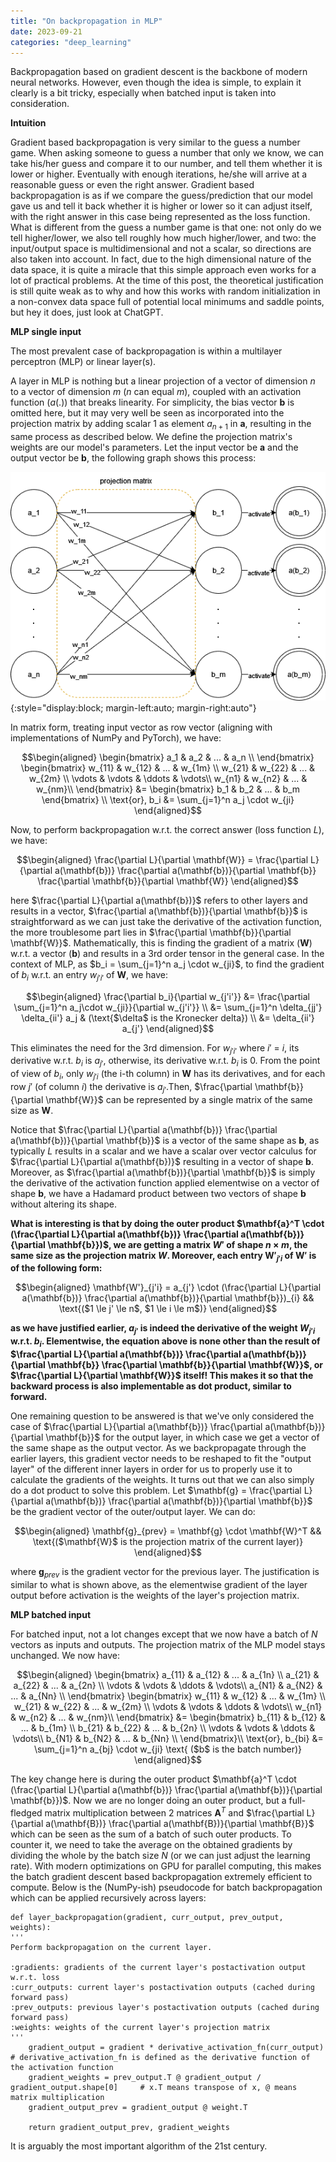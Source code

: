 ```yaml
---
title: "On backpropagation in MLP"
date: 2023-09-21
categories: "deep_learning"
---
```

Backpropagation based on gradient descent is the backbone of modern neural networks. However, even though the idea is simple, to explain it clearly is a bit tricky, especially when batched input is taken into consideration.

**Intuition**

Gradient based backpropagation is very similar to the guess a number game. When asking someone to guess a number that only we know, we can take his/her guess and compare it to our number, and tell them whether it is lower or higher. Eventually with enough iterations, he/she will arrive at a reasonable guess or even the right answer. Gradient based backpropagation is as if we compare the guess/prediction that our model gave us and tell it back whether it is higher or lower so it can adjust itself, with the right answer in this case being represented as the loss function. What is different from the guess a number game is that one: not only do we tell higher/lower, we also tell roughly how much higher/lower, and two: the input/output space is multidimensional and not a scalar, so directions are also taken into account. In fact, due to the high dimensional nature of the data space, it is quite a miracle that this simple approach even works for a lot of practical problems. At the time of this post, the theoretical justification is still quite weak as to why and how this works with random initialization in a non-convex data space full of potential local minimums and saddle points, but hey it does, just look at ChatGPT.  

**MLP single input**

The most prevalent case of backpropagation is within a multilayer perceptron (MLP) or linear layer(s).

A layer in MLP is nothing but a linear projection of a vector of dimension $n$ to a vector of dimension $m$ ($n$ can equal $m$), coupled with an activation function ($a(.)$) that breaks linearity. For simplicity, the bias vector $\mathbf{b}$ is omitted here, but it may very well be seen as incorporated into the projection matrix by adding scalar $1$ as element $a_{n+1}$ in $\mathbf{a}$, resulting in the same process as described below. We define the projection matrix's weights are our model's parameters. Let the input vector be $\mathbf{a}$ and the output vector be $\mathbf{b}$, the following graph shows this process:

![p7_buildtree_1](https://raw.githubusercontent.com/WWWonderer/tech_blog/main/assets/images/p8_backpropagation_1.png){:style="display:block; margin-left:auto; margin-right:auto"}

In matrix form, treating input vector as row vector (aligning with implementations of NumPy and PyTorch), we have:

$$\begin{aligned}
\begin{bmatrix}
a_1 & a_2 & ... & a_n \\
\end{bmatrix}
\begin{bmatrix}
w_{11} & w_{12} & ... & w_{1m} \\
w_{21} & w_{22} & ... & w_{2m} \\
\vdots & \vdots & \ddots & \vdots\\
w_{n1} & w_{n2} & ... & w_{nm}\\ 
\end{bmatrix} &=
\begin{bmatrix}
b_1 & b_2 & ... & b_m
\end{bmatrix} \\
\text{or},
b_i &= \sum_{j=1}^n a_j \cdot w_{ji}
\end{aligned}$$

Now, to perform backpropagation w.r.t. the correct answer (loss function $L$), we have:

$$\begin{aligned}
\frac{\partial L}{\partial \mathbf{W}} = \frac{\partial L}{\partial a(\mathbf{b})} \frac{\partial a(\mathbf{b})}{\partial \mathbf{b}} \frac{\partial \mathbf{b}}{\partial \mathbf{W}}
\end{aligned}$$

here $\frac{\partial L}{\partial a(\mathbf{b})}$ refers to other layers and results in a vector, $\frac{\partial a(\mathbf{b})}{\partial \mathbf{b}}$ is straightforward as we can just take the derivative of the activation function, the more troublesome part lies in $\frac{\partial \mathbf{b}}{\partial \mathbf{W}}$. Mathematically, this is finding the gradient of a matrix ($\mathbf{W}$) w.r.t. a vector ($\mathbf{b}$) and results in a 3rd order tensor in the general case. In the context of MLP, as $b_i = \sum_{j=1}^n a_j \cdot w_{ji}$, to find the gradient of $b_i$ w.r.t. an entry $w_{j'i'}$ of $\mathbf{W}$, we have:

$$\begin{aligned}
\frac{\partial b_i}{\partial w_{j'i'}} &= 
\frac{\partial \sum_{j=1}^n a_j\cdot w_{ji}}{\partial w_{j'i'}} \\
&= \sum_{j=1}^n \delta_{jj'} \delta_{ii'} a_j & (\text{$\delta$ is the Kronecker delta}) \\
&= \delta_{ii'} a_{j'}
\end{aligned}$$

This eliminates the need for the 3rd dimension. For $w_{j'i'}$ where $i'$ = $i$, its derivative w.r.t. $b_i$ is $a_{j'}$, otherwise, its derivative w.r.t. $b_i$ is $0$. From the point of view of $b_i$, only $w_{j'i}$ (the i-th column) in $\mathbf{W}$ has its derivatives, and for each row $j'$ (of column $i$) the derivative is $a_{j'}$.Then, $\frac{\partial \mathbf{b}}{\partial \mathbf{W}}$ can be represented by a single matrix of the same size as $\mathbf{W}$.

Notice that $\frac{\partial L}{\partial a(\mathbf{b})} \frac{\partial a(\mathbf{b})}{\partial \mathbf{b}}$ is a vector of the same shape as $\mathbf{b}$, as typically $L$ results in a scalar and we have a scalar over vector calculus for $\frac{\partial L}{\partial a(\mathbf{b})}$ resulting in a vector of shape $\mathbf{b}$. Moreover, as $\frac{\partial a(\mathbf{b})}{\partial \mathbf{b}}$ is simply the derivative of the activation function applied elementwise on a vector of shape $\mathbf{b}$, we have a Hadamard product between two vectors of shape $\mathbf{b}$ without altering its shape. 

**What is interesting is that by doing the outer product $\mathbf{a}^T \cdot  (\frac{\partial L}{\partial a(\mathbf{b})} \frac{\partial a(\mathbf{b})}{\partial \mathbf{b}})$, we are getting a matrix $W'$ of shape $n \times m$, the same size as the projection matrix $W$. Moreover, each entry $\mathbf{W'}_{j'i}$ of $\mathbf{W'}$ is of the following form:**

$$\begin{aligned}
\mathbf{W'}_{j'i} = a_{j'} \cdot (\frac{\partial L}{\partial a(\mathbf{b})} \frac{\partial a(\mathbf{b})}{\partial \mathbf{b}})_{i} && \text{($1 \le j' \le n$, $1 \le i \le m$)}
\end{aligned}$$

**as we have justified earlier, $a_{j'}$ is indeed the derivative of the weight $W_{j'i}$ w.r.t. $b_i$. Elementwise, the equation above is none other than the result of $\frac{\partial L}{\partial a(\mathbf{b})} \frac{\partial a(\mathbf{b})}{\partial \mathbf{b}} \frac{\partial \mathbf{b}}{\partial \mathbf{W}}$, or $\frac{\partial L}{\partial \mathbf{W}}$ itself! This makes it so that the backward process is also implementable as dot product, similar to forward.**

One remaining question to be answered is that we've only considered the case of $\frac{\partial L}{\partial a(\mathbf{b})} \frac{\partial a(\mathbf{b})}{\partial \mathbf{b}}$ for the output layer, in which case we get a vector of the same shape as the output vector. As we backpropagate through the earlier layers, this gradient vector needs to be reshaped to fit the "output layer" of the different inner layers in order for us to properly use it to calculate the gradients of the weights. It turns out that we can also simply do a dot product to solve this problem. Let $\mathbf{g} = \frac{\partial L}{\partial a(\mathbf{b})} \frac{\partial a(\mathbf{b})}{\partial \mathbf{b}}$ be the gradient vector of the outer/output layer. We can do:

$$\begin{aligned}
\mathbf{g}_{prev} = \mathbf{g} \cdot \mathbf{W}^T && \text{($\mathbf{W}$ is the projection matrix of the current layer)}
\end{aligned}$$

where $\mathbf{g}_{prev}$ is the gradient vector for the previous layer. The justification is similar to what is shown above, as the elementwise gradient of the layer output before activation is the weights of the layer's projection matrix.  

**MLP batched input**

For batched input, not a lot changes except that we now have a batch of $N$ vectors as inputs and outputs. The projection matrix of the MLP model stays unchanged. We now have:

$$\begin{aligned}
\begin{bmatrix}
a_{11} & a_{12} & ... & a_{1n} \\
a_{21} & a_{22} & ... & a_{2n} \\
\vdots & \vdots & \ddots & \vdots\\
a_{N1} & a_{N2} & ... & a_{Nn} \\
\end{bmatrix}
\begin{bmatrix}
w_{11} & w_{12} & ... & w_{1m} \\
w_{21} & w_{22} & ... & w_{2m} \\
\vdots & \vdots & \ddots & \vdots\\
w_{n1} & w_{n2} & ... & w_{nm}\\ 
\end{bmatrix} &=
\begin{bmatrix}
b_{11} & b_{12} & ... & b_{1m} \\
b_{21} & b_{22} & ... & b_{2n} \\
\vdots & \vdots & \ddots & \vdots\\
b_{N1} & b_{N2} & ... & b_{Nn} \\
\end{bmatrix}\\
\text{or}, 
b_{bi} &= \sum_{j=1}^n a_{bj} \cdot w_{ji} \text{ ($b$ is the batch number)}
\end{aligned}$$

The key change here is during the outer product $\mathbf{a}^T \cdot  (\frac{\partial L}{\partial a(\mathbf{b})} \frac{\partial a(\mathbf{b})}{\partial \mathbf{b}})$. Now we are no longer doing an outer product, but a full-fledged matrix multiplication between 2 matrices $\mathbf{A}^T$ and $\frac{\partial L}{\partial a(\mathbf{B})} \frac{\partial a(\mathbf{B})}{\partial \mathbf{B}}$ which can be seen as the sum of a batch of such outer products. To counter it, we need to take the average on the obtained gradients by dividing the whole by the batch size $N$ (or we can just adjust the learning rate). With modern optimizations on GPU for parallel computing, this makes the batch gradient descent based backpropagation extremely efficient to compute. Below is the (NumPy-ish) pseudocode for batch backpropagation which can be applied recursively across layers: 

```
def layer_backpropagation(gradient, curr_output, prev_output, weights):
'''
Perform backpropagation on the current layer.

:gradients: gradients of the current layer's postactivation output w.r.t. loss 
:curr_outputs: current layer's postactivation outputs (cached during forward pass)
:prev_outputs: previous layer's postactivation outputs (cached during forward pass)
:weights: weights of the current layer's projection matrix
'''
    gradient_output = gradient * derivative_activation_fn(curr_output)     # derivative_activation_fn is defined as the derivative function of the activation function
    gradient_weights = prev_output.T @ gradient_output / gradient_output.shape[0]     # x.T means transpose of x, @ means matrix multiplication
    gradient_output_prev = gradient_output @ weight.T

    return gradient_output_prev, gradient_weights
```

It is arguably the most important algorithm of the 21st century.


